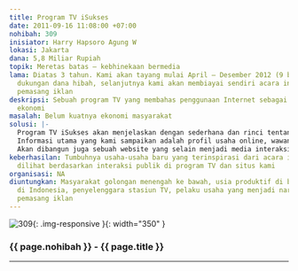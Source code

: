 ```yaml
---
title: Program TV iSukses
date: 2011-09-16 11:08:00 +07:00
nohibah: 309
inisiator: Harry Hapsoro Agung W
lokasi: Jakarta
dana: 5,8 Miliar Rupiah
topik: Meretas batas – kebhinekaan bermedia
lama: Diatas 3 tahun. Kami akan tayang mulai April – Desember 2012 (9 bulan) dengan
  dukungan dana hibah, selanjutnya kami akan membiayai sendiri acara ini dari para
  pemasang iklan
deskripsi: Sebuah program TV yang membahas penggunaan Internet sebagai media pemberdayaan
  ekonomi
masalah: Belum kuatnya ekonomi masyarakat
solusi: |-
  Program TV iSukses akan menjelaskan dengan sederhana dan rinci tentang cara-cara dan contoh-contoh nyata berbisnis melalui Internet, hingga masyarakat memiliki pengetahuan dan keyakinan bahwa mereka juga bisa melakukannya, bahkan dengan telepon genggam yang selama ini sudah mereka miliki.
  Informasi utama yang kami sampaikan adalah profil usaha online, wawancara dengan pengelolanya, liputan dilokasi usaha, video capture proses transaksi di situsnya, dan proses pengiriman barang hingga sampai ke pembeli.
  Akan dibangun juga sebuah website yang selain menjadi media interaksi, juga menjadi pusat dokumentasi serta distribusi konten acara dalam format video streaming/download, text transcript, dan PDF download. Proyek ini akan memberi keuntungan kepada masyarakat golongan menengah ke bawah, usia produktif di berbagai daerah di Indonesia, penyelenggara stasiun TV, pelaku usaha yang menjadi narasumber, dan pemasang iklan.
keberhasilan: Tumbuhnya usaha-usaha baru yang terinspirasi dari acara ini yang dapat
  dilihat berdasarkan interaksi publik di program TV dan situs kami
organisasi: NA
diuntungkan: Masyarakat golongan menengah ke bawah, usia produktif di berbagai daerah
  di Indonesia, penyelenggara stasiun TV, pelaku usaha yang menjadi narasumber, dan
  pemasang iklan
---
```


![309](/static/img/hibahcmb/309.png){: .img-responsive }{: width="350" }

### {{ page.nohibah }} - {{ page.title }}

---
